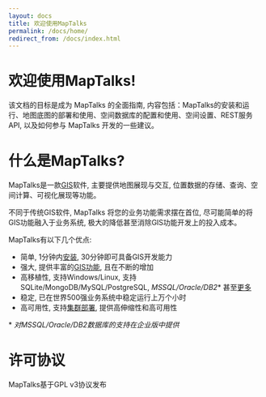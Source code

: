 ```yaml
---
layout: docs
title: 欢迎使用MapTalks
permalink: /docs/home/
redirect_from: /docs/index.html
---
```


# 欢迎使用MapTalks!

该文档的目标是成为 MapTalks 的全面指南,  内容包括：MapTalks的安装和运行、地图底图的部署和使用、空间数据库的配置和使用、空间设置、REST服务API, 以及如何参与 MapTalks 开发的一些建议。

# 什么是MapTalks?

MapTalks是一款[GIS](https://en.wikipedia.org/wiki/Geographic_information_system)软件, 主要提供地图展现与交互, 位置数据的存储、查询、空间计算、可视化展现等功能。

不同于传统GIS软件, MapTalks 将您的业务功能需求摆在首位, 尽可能简单的将GIS功能融入于业务系统, 极大的降低甚至消除GIS功能开发上的投入成本。

MapTalks有以下几个优点:

* 简单, 1分钟内[安装](http://www.foo.com), 30分钟即可具备GIS开发能力 
* 强大, 提供丰富的[GIS功能](http://www.foo.com), 且在不断的增加
* 高移植性, 支持Windows/Linux, 支持SQLite/MongoDB/MySQL/PostgreSQL, *MSSQL/Oracle/DB2*\* 甚至[更多](roadmap.html)
* 稳定, 已在世界500强业务系统中稳定运行上万个小时
* 高可用性, 支持[集群部署](cluster.html), 提供高伸缩性和高可用性  


\* *对MSSQL/Oracle/DB2数据库的支持在企业版中提供*

# 许可协议

MapTalks基于GPL v3协议发布